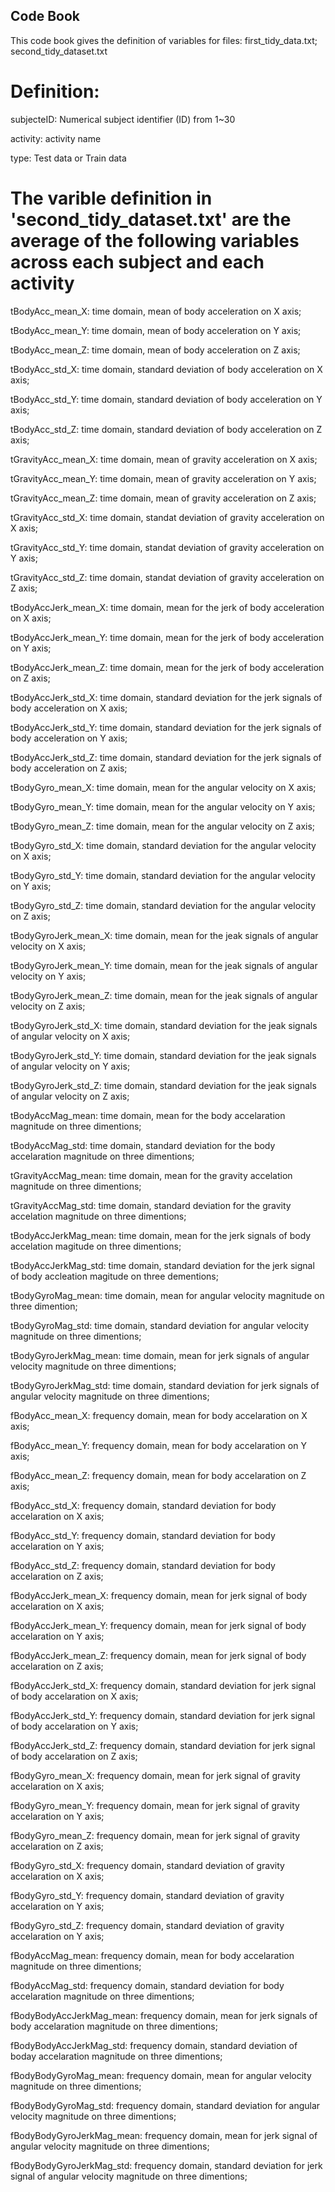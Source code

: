 ## Code Book

This code book gives the definition of variables for files: first_tidy_data.txt; second_tidy_dataset.txt

# Definition: 

subjecteID: Numerical subject identifier (ID) from 1~30

activity: activity name 

type: Test data or Train data

# The varible definition in 'second_tidy_dataset.txt' are the average of the following variables across each subject and each activity

tBodyAcc_mean_X: time domain, mean of body acceleration on X axis;

tBodyAcc_mean_Y: time domain, mean of body acceleration on Y axis;

tBodyAcc_mean_Z: time domain, mean of body acceleration on Z axis;

tBodyAcc_std_X: time domain, standard deviation of body acceleration on X axis; 

tBodyAcc_std_Y: time domain, standard deviation of body acceleration on Y axis;  

tBodyAcc_std_Z: time domain, standard deviation of body acceleration on Z axis; 

tGravityAcc_mean_X: time domain, mean of gravity acceleration on X axis; 

tGravityAcc_mean_Y: time domain, mean of gravity acceleration on Y axis; 

tGravityAcc_mean_Z: time domain, mean of gravity acceleration on Z axis; 

tGravityAcc_std_X: time domain, standat deviation of gravity acceleration on X axis; 

tGravityAcc_std_Y: time domain, standat deviation of gravity acceleration on Y axis; 

tGravityAcc_std_Z: time domain, standat deviation of gravity acceleration on Z axis; 

tBodyAccJerk_mean_X: time domain, mean for the jerk of body acceleration on X axis;

tBodyAccJerk_mean_Y: time domain, mean for the jerk of body acceleration on Y axis;

tBodyAccJerk_mean_Z: time domain, mean for the jerk of body acceleration on Z axis;

tBodyAccJerk_std_X: time domain, standard deviation for the jerk signals of body acceleration on X axis;

tBodyAccJerk_std_Y: time domain, standard deviation for the jerk signals of body acceleration on Y axis; 

tBodyAccJerk_std_Z: time domain, standard deviation for the jerk signals of body acceleration on Z axis;

tBodyGyro_mean_X: time domain, mean for the angular velocity on X axis;

tBodyGyro_mean_Y: time domain, mean for the angular velocity on Y axis;

tBodyGyro_mean_Z: time domain, mean for the angular velocity on Z axis;

tBodyGyro_std_X: time domain, standard deviation for the angular velocity on X axis;

tBodyGyro_std_Y: time domain, standard deviation for the angular velocity on Y axis;

tBodyGyro_std_Z: time domain, standard deviation for the angular velocity on Z axis;

tBodyGyroJerk_mean_X: time domain, mean for the jeak signals of angular velocity on X axis;

tBodyGyroJerk_mean_Y: time domain, mean for the jeak signals of angular velocity on Y axis;

tBodyGyroJerk_mean_Z: time domain, mean for the jeak signals of angular velocity on Z axis;

tBodyGyroJerk_std_X: time domain, standard deviation for the jeak signals of angular velocity on X axis;

tBodyGyroJerk_std_Y: time domain, standard deviation for the jeak signals of angular velocity on Y axis;

tBodyGyroJerk_std_Z: time domain, standard deviation for the jeak signals of angular velocity on Z axis;

tBodyAccMag_mean: time domain, mean for the body accelaration magnitude on three dimentions;

tBodyAccMag_std: time domain, standard deviation for the body accelaration magnitude on three dimentions;

tGravityAccMag_mean: time domain, mean for the gravity accelation magnitude on three dimentions;

tGravityAccMag_std: time domain, standard deviation for the gravity accelation magnitude on three dimentions;

tBodyAccJerkMag_mean: time domain, mean for the jerk signals of body accelation magitude on three dimentions;

tBodyAccJerkMag_std: time domain, standard deviation for the jerk signal of body accleation magitude on three dementions;

tBodyGyroMag_mean: time domain, mean for angular velocity magnitude on three dimention;

tBodyGyroMag_std: time domain, standard deviation for angular velocity magnitude on three dimentions;

tBodyGyroJerkMag_mean: time domain, mean for jerk signals of angular velocity magnitude on three dimentions;

tBodyGyroJerkMag_std: time domain, standard deviation for jerk signals of angular velocity magnitude on three dimentions;

fBodyAcc_mean_X: frequency domain, mean for body accelaration on X axis;

fBodyAcc_mean_Y: frequency domain, mean for body accelaration on Y axis; 

fBodyAcc_mean_Z: frequency domain, mean for body accelaration on Z axis;

fBodyAcc_std_X: frequency domain, standard deviation for body accelaration on X axis; 

fBodyAcc_std_Y: frequency domain, standard deviation for body accelaration on Y axis;

fBodyAcc_std_Z: frequency domain, standard deviation for body accelaration on Z axis;

fBodyAccJerk_mean_X: frequency domain, mean for jerk signal of body accelaration on X axis;

fBodyAccJerk_mean_Y: frequency domain, mean for jerk signal of body accelaration on Y axis;

fBodyAccJerk_mean_Z: frequency domain, mean for jerk signal of body accelaration on Z axis;

fBodyAccJerk_std_X: frequency domain, standard deviation for jerk signal of body accelaration on X axis;

fBodyAccJerk_std_Y: frequency domain, standard deviation for jerk signal of body accelaration on Y axis;

fBodyAccJerk_std_Z: frequency domain, standard deviation for jerk signal of body accelaration on Z axis;

fBodyGyro_mean_X: frequency domain, mean for jerk signal of gravity accelaration on X axis;

fBodyGyro_mean_Y: frequency domain, mean for jerk signal of gravity accelaration on Y axis; 

fBodyGyro_mean_Z: frequency domain, mean for jerk signal of gravity accelaration on Z axis;

fBodyGyro_std_X: frequency domain, standard deviation of gravity accelaration on X axis;

fBodyGyro_std_Y: frequency domain, standard deviation of gravity accelaration on Y axis;

fBodyGyro_std_Z: frequency domain, standard deviation of gravity accelaration on Y axis;

fBodyAccMag_mean: frequency domain, mean for body accelaration magnitude on three dimentions;

fBodyAccMag_std: frequency domain, standard deviation for body accelaration magnitude on three dimentions;

fBodyBodyAccJerkMag_mean: frequency domain, mean for jerk signals of body accelaration magnitude on three dimentions;

fBodyBodyAccJerkMag_std: frequency domain, standard deviation of boday accelaration magnitude on three dimentions;

fBodyBodyGyroMag_mean: frequency domain, mean for angular velocity magnitude on three dimentions;

fBodyBodyGyroMag_std: frequency domain, standard deviation for angular velocity magnitude on three dimentions;

fBodyBodyGyroJerkMag_mean: frequency domain, mean for jerk signal of angular velocity magnitude on three dimentions;

fBodyBodyGyroJerkMag_std: frequency domain, standard deviation for jerk signal of angular velocity magnitude on three dimentions; 

